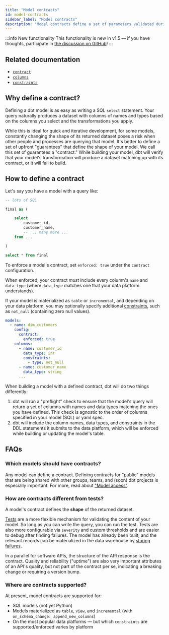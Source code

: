 ```yaml
---
title: "Model contracts"
id: model-contracts
sidebar_label: "Model contracts"
description: "Model contracts define a set of parameters validated during transformation"
---
```


:::info New functionality
This functionality is new in v1.5 — if you have thoughts, participate in [the discussion on GitHub](https://github.com/dbt-labs/dbt-core/discussions/6726)!
:::

## Related documentation
* [`contract`](resource-configs/contract)
* [`columns`](resource-properties/columns)
* [`constraints`](resource-properties/constraints)

## Why define a contract?

Defining a dbt model is as easy as writing a SQL `select` statement. Your query naturally produces a dataset with columns of names and types based on the columns you select and the transformations you apply.

While this is ideal for quick and iterative development, for some models, constantly changing the shape of its returned dataset poses a risk when other people and processes are querying that model. It's better to define a set of upfront "guarantees" that define the shape of your model. We call this set of guarantees a "contract." While building your model, dbt will verify that your model's transformation will produce a dataset matching up with its contract, or it will fail to build.

## How to define a contract

Let's say you have a model with a query like:

<File name="models/marts/dim_customers.sql">

```sql
-- lots of SQL

final as (

    select
        customer_id,
        customer_name,
        -- ... many more ...
    from ...

)

select * from final
```

</File>

To enforce a model's contract, set `enforced: true` under the `contract` configuration.

When enforced, your contract _must_ include every column's `name` and `data_type` (where `data_type` matches one that your data platform understands).

If your model is materialized as `table` or `incremental`, and depending on your data platform, you may optionally specify additional [constraints](resource-properties/constraints), such as `not_null` (containing zero null values).

<File name="models/marts/customers.yml">

```yaml
models:
  - name: dim_customers
    config:
      contract:
        enforced: true
    columns:
      - name: customer_id
        data_type: int
        constraints:
          - type: not_null
      - name: customer_name
        data_type: string
      ...
```

</File>

When building a model with a defined contract, dbt will do two things differently:
1. dbt will run a "preflight" check to ensure that the model's query will return a set of columns with names and data types matching the ones you have defined. This check is agnostic to the order of columns specified in your model (SQL) or yaml spec.
2. dbt will include the column names, data types, and constraints in the DDL statements it submits to the data platform, which will be enforced while building or updating the model's table.

## FAQs

### Which models should have contracts?

Any model can define a contract. Defining contracts for "public" models that are being shared with other groups, teams, and (soon) dbt projects is especially important. For more, read about ["Model access"](model-access).

### How are contracts different from tests?

A model's contract defines the **shape** of the returned dataset.

[Tests](docs/build/tests) are a more flexible mechanism for validating the content of your model. So long as you can write the query, you can run the test. Tests are also more configurable via `severity` and custom thresholds and are easier to debug after finding failures. The model has already been built, and the relevant records can be materialized in the data warehouse by [storing failures](resource-configs/store_failures).

In a parallel for software APIs, the structure of the API response is the contract. Quality and reliability ("uptime") are also very important attributes of an API's quality, but not part of the contract per se, indicating a breaking change or requiring a version bump.

### Where are contracts supported?

At present, model contracts are supported for:
- SQL models (not yet Python)
- Models materialized as `table`, `view`, and `incremental` (with `on_schema_change: append_new_columns`)
- On the most popular data platforms — but which `constraints` are supported/enforced varies by platform
